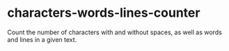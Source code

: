 # characters-words-lines-counter
Count the number of characters with and without spaces, as well as words and lines in a given text.
